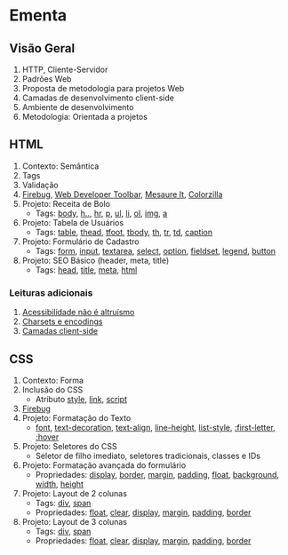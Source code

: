 # Ementa

## Visão Geral
1.    HTTP, Cliente-Servidor
2.    Padrões Web
3.    Proposta de metodologia para projetos Web
4.    Camadas de desenvolvimento client-side
5.    Ambiente de desenvolvimento
6.    Metodologia: Orientada a projetos

## HTML
1.    Contexto: Semântica
2.    Tags
3.    Validação
4.    [Firebug](http://getfirebug.com/), [Web Developer Toolbar](https://addons.mozilla.org/pt-br/firefox/addon/60/), [Mesaure It](https://addons.mozilla.org/pt-br/firefox/addon/539/), [Colorzilla](http://www.colorzilla.com/firefox/)
5.    Projeto: Receita de Bolo
      - Tags: [body](http://www.w3schools.com/tags/tag_body.asp), [h..](https://developer.mozilla.org/en/HTML/Element/h1), [hr](https://developer.mozilla.org/en/HTML/Element/hr), [p](https://developer.mozilla.org/en/HTML/Element/p), [ul](https://developer.mozilla.org/en/HTML/Element/ul), [li](https://developer.mozilla.org/en/HTML/Element/li), [ol](https://developer.mozilla.org/en/HTML/Element/ol), [img](https://developer.mozilla.org/en/HTML/Element/img), [a](https://developer.mozilla.org/en/HTML/Element/a)
6.    Projeto: Tabela de Usuários
      - Tags: [table](http://www.w3schools.com/tags/tag_table.asp), [thead](http://www.w3schools.com/tags/tag_thead.asp), [tfoot](http://www.w3schools.com/tags/tag_tfoot.asp), [tbody](http://www.w3schools.com/tags/tag_tbody.asp), [th](http://www.w3schools.com/tags/tag_th.asp), [tr](http://www.w3schools.com/tags/tag_tr.asp), [td](http://www.w3schools.com/tags/tag_td.asp), [caption](http://www.w3schools.com/tags/tag_caption.asp)
7.    Projeto: Formulário de Cadastro
      - Tags: [form](https://developer.mozilla.org/en/HTML/Element/form), [input](https://developer.mozilla.org/en/HTML/Element/input), [textarea](https://developer.mozilla.org/en/HTML/Element/textarea), [select](https://developer.mozilla.org/en/HTML/Element/select), [option](https://developer.mozilla.org/en/HTML/Element/option), [fieldset](https://developer.mozilla.org/en/HTML/Element/fieldset), [legend](https://developer.mozilla.org/en/HTML/Element/legend), [button](https://developer.mozilla.org/en/HTML/Element/button)
8.    Projeto: SEO Básico (header, meta, title)
      - Tags: [head](http://www.w3schools.com/tags/tag_head.asp), [title](http://www.w3schools.com/tags/tag_title.asp), [meta](http://www.w3schools.com/tags/tag_meta.asp), [html](http://www.w3schools.com/tags/tag_html.asp)

### Leituras adicionais
1. [Acessibilidade não é altruísmo](http://brunotorres.net/acessibilidade-nao-e-altruismo)
2. [Charsets e encodings](http://www.tableless.com.br/charsets-e-encodes-tabelas-de-caracteres)
3. [Camadas client-side](http://www.tableless.com.br/camadas-de-desenvolvimento-client-side)

## CSS
1.    Contexto: Forma
2.    Inclusão do CSS
      - Atributo [style](https://developer.mozilla.org/en/HTML/Element/style), [link](https://developer.mozilla.org/en/HTML/Element/link), [script](https://developer.mozilla.org/en/HTML/Element/script)
3.    [Firebug](http://getfirebug.com/)
4.    Projeto: Formatação do Texto
      - [font](https://developer.mozilla.org/en/CSS/font), [text-decoration](https://developer.mozilla.org/en/CSS/text-decoration), [text-align](https://developer.mozilla.org/en/CSS/text-align), [line-height](https://developer.mozilla.org/en/CSS/line-height), [list-style](https://developer.mozilla.org/en/CSS/list-style), [:first-letter](https://developer.mozilla.org/en/CSS/%3a%3afirst-letter), [:hover](https://developer.mozilla.org/en/CSS/%3ahover)
5.    Projeto: Seletores do CSS
      - Seletor de filho imediato, seletores tradicionais, classes e IDs
6.    Projeto: Formatação avançada do formulário
      - Propriedades: [display](https://developer.mozilla.org/en/CSS/display), [border](https://developer.mozilla.org/en/CSS/border), [margin](https://developer.mozilla.org/en/CSS/margin), [padding](https://developer.mozilla.org/en/CSS/padding), [float](https://developer.mozilla.org/en/CSS/float), [background](https://developer.mozilla.org/en/CSS/background), [width](https://developer.mozilla.org/en/CSS/width), [height](https://developer.mozilla.org/en/CSS/height)
7.    Projeto: Layout de 2 colunas
      - Tags: [div](https://developer.mozilla.org/en/HTML/Element/div), [span](http://www.w3schools.com/tags/tag_span.asp)
      - Propriedades: [float](https://developer.mozilla.org/en/CSS/float), [clear](https://developer.mozilla.org/en/CSS/clear), [display](https://developer.mozilla.org/en/CSS/display), [margin](https://developer.mozilla.org/en/CSS/margin), [padding](https://developer.mozilla.org/en/CSS/padding), [border](https://developer.mozilla.org/en/CSS/border)
8.    Projeto: Layout de 3 colunas
      - Tags: [div](https://developer.mozilla.org/en/HTML/Element/div), [span](http://www.w3schools.com/tags/tag_span.asp)
      - Propriedades: [float](https://developer.mozilla.org/en/CSS/float), [clear](https://developer.mozilla.org/en/CSS/clear), [display](https://developer.mozilla.org/en/CSS/display), [margin](https://developer.mozilla.org/en/CSS/margin), [padding](https://developer.mozilla.org/en/CSS/padding), [border](https://developer.mozilla.org/en/CSS/border)


